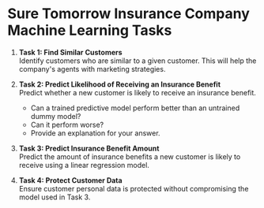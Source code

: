 # Sure Tomorrow Insurance Company Machine Learning Tasks

1. **Task 1: Find Similar Customers**  
   Identify customers who are similar to a given customer. This will help the company's agents with marketing strategies.

2. **Task 2: Predict Likelihood of Receiving an Insurance Benefit**  
   Predict whether a new customer is likely to receive an insurance benefit.  
   - Can a trained predictive model perform better than an untrained dummy model?  
   - Can it perform worse?  
   - Provide an explanation for your answer.

3. **Task 3: Predict Insurance Benefit Amount**  
   Predict the amount of insurance benefits a new customer is likely to receive using a linear regression model.

4. **Task 4: Protect Customer Data**  
   Ensure customer personal data is protected without compromising the model used in Task 3.
